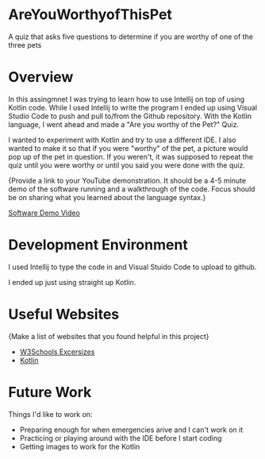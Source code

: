 # AreYouWorthyofThisPet
A quiz that asks five questions to determine if you are worthy of one of the three pets

# Overview

In this assingmnet I was trying to learn how to use Intellij on top of using Kotlin code. While I used Intellij to write the program I ended up using Visual Studio Code to push and pull to/from the Github repository. With the Kotlin language, I went ahead and made a "Are you worthy of the Pet?" Quiz. 

I wanted to experiment with Kotlin and try to use a different IDE. I also wanted to make it so that if you were "worthy" of the pet, a picture would pop up of the pet in question. If you weren't, it was supposed to repeat the quiz until you were worthy or until you said you were done with the quiz. 

{Provide a link to your YouTube demonstration.  It should be a 4-5 minute demo of the software running and a walkthrough of the code.  Focus should be on sharing what you learned about the language syntax.}

[Software Demo Video](http://youtube.link.goes.here)

# Development Environment

I used Intellij to type the code in and Visual Stuido Code to upload to github. 

I ended up just using straight up Kotlin. 

# Useful Websites

{Make a list of websites that you found helpful in this project}
* [W3Schools Excersizes](https://www.w3schools.com/kotlin/kotlin_exercises.php)
* [Kotlin](https://kotlinlang.org/docs/home.html)

# Future Work
Things I'd like to work on:
* Preparing enough for when emergencies arive and I can't work on it
* Practicing or playing around with the IDE before I start coding
* Getting images to work for the Kotlin
